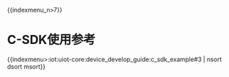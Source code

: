 {{indexmenu_n>7}}

# C-SDK使用参考

{{indexmenu>:iot:uiot-core:device_develop_guide:c_sdk_example#3 | nsort dsort msort}}

